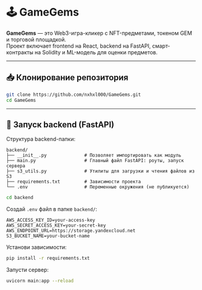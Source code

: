 # 🕹️ GameGems

**GameGems** — это Web3-игра-кликер с NFT-предметами, токеном GEM и торговой площадкой.  
Проект включает frontend на React, backend на FastAPI, смарт-контракты на Solidity и ML-модель для оценки предметов.

---

## 📥 Клонирование репозитория

```bash
git clone https://github.com/nxhxl000/GameGems.git
cd GameGems
```

---

## 🚀 Запуск backend (FastAPI)

Структура backend-папки:
```
backend/
├── __init__.py              # Позволяет импортировать как модуль
├── main.py                  # Главный файл FastAPI: роуты, запуск сервера
├── s3_utils.py              # Утилиты для загрузки и чтения файлов из S3
├── requirements.txt         # Зависимости проекта
└── .env                     # Переменные окружения (не публикуется)
```


```bash
cd backend
```

Создай `.env` файл в папке `backend/`:

```env
AWS_ACCESS_KEY_ID=your-access-key
AWS_SECRET_ACCESS_KEY=your-secret-key
AWS_ENDPOINT_URL=https://storage.yandexcloud.net
S3_BUCKET_NAME=your-bucket-name
```

Установи зависимости:

```bash
pip install -r requirements.txt
```

Запусти сервер:

```bash
uvicorn main:app --reload
```
